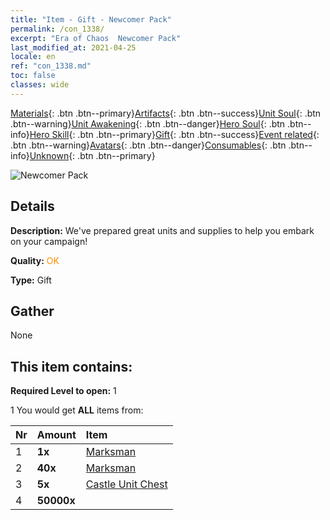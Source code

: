 ```yaml
---
title: "Item - Gift - Newcomer Pack"
permalink: /con_1338/
excerpt: "Era of Chaos  Newcomer Pack"
last_modified_at: 2021-04-25
locale: en
ref: "con_1338.md"
toc: false
classes: wide
---
```

 [Materials](/Items/){: .btn .btn--primary}[Artifacts](/Items/Artifacts/){: .btn .btn--success}[Unit Soul](/Items/UnitSoul/){: .btn .btn--warning}[Unit Awakening](/Items/UnitAwakening/){: .btn .btn--danger}[Hero Soul](/Items/HeroSoul/){: .btn .btn--info}[Hero Skill](/Items/HeroSkill/){: .btn .btn--primary}[Gift](/Items/Gift/){: .btn .btn--success}[Event related](/Items/Events/){: .btn .btn--warning}[Avatars](/Items/Avatars/){: .btn .btn--danger}[Consumables](/Items/Consumables/){: .btn .btn--info}[Unknown](/Items/Unknown/){: .btn .btn--primary}

 ![Newcomer Pack](/images/t/i_906015.png)

## Details
 **Description:** We've prepared great units and supplies to help you embark on your campaign!

 **Quality:** <span style="color: #FF8C00">OK</span>

 **Type:** Gift

## Gather

  None

## This item contains:

 **Required Level to open:** 1

 1 You would get **ALL** items  from:

  | Nr | Amount |     Item    |
  |:---|:-------|:------------|
  | 1 |  **1x** | [Marksman](/units/Marksman/) |  | 
  | 2 |  **40x** | [Marksman](/Items/unt_191/) |  | 
  | 3 |  **5x** | [Castle Unit Chest](/Items/con_1269/) |  | 
  | 4 |  **50000x** | <i class="fas fa-coins"/> |  | 
